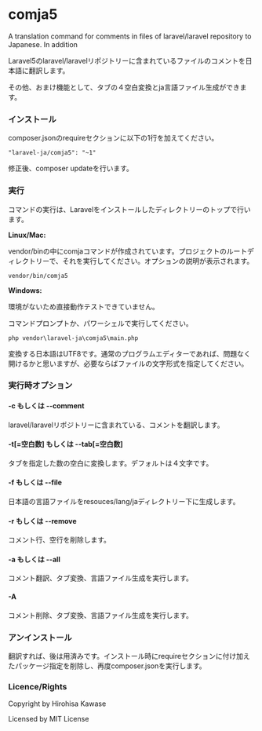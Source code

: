 # comja5

A translation command for comments in files of laravel/laravel repository to Japanese. In addition

Laravel5のlaravel/laravelリポジトリーに含まれているファイルのコメントを日本語に翻訳します。

その他、おまけ機能として、タブの４空白変換とja言語ファイル生成ができます。

### インストール

composer.jsonのrequireセクションに以下の1行を加えてください。

~~~
"laravel-ja/comja5": "~1"
~~~

修正後、composer updateを行います。

### 実行

コマンドの実行は、Laravelをインストールしたディレクトリーのトップで行います。

**Linux/Mac:**

vendor/binの中にcomjaコマンドが作成されています。プロジェクトのルートディレクトリーで、それを実行してください。オプションの説明が表示されます。

~~~
vendor/bin/comja5
~~~

**Windows:**

環境がないため直接動作テストできていません。

コマンドプロンプトか、パワーシェルで実行してください。

~~~
php vendor\laravel-ja\comja5\main.php
~~~

変換する日本語はUTF8です。通常のプログラムエディターであれば、問題なく開けるかと思いますが、必要ならばファイルの文字形式を指定してください。

### 実行時オプション

#### -c もしくは --comment

laravel/laravelリポジトリーに含まれている、コメントを翻訳します。

#### -t[=空白数] もしくは --tab[=空白数]

タブを指定した数の空白に変換します。デフォルトは４文字です。

#### -f もしくは --file

日本語の言語ファイルをresouces/lang/jaディレクトリー下に生成します。

#### -r もしくは --remove

コメント行、空行を削除します。

#### -a もしくは --all

コメント翻訳、タブ変換、言語ファイル生成を実行します。

#### -A

コメント削除、タブ変換、言語ファイル生成を実行します。

### アンインストール

翻訳すれば、後は用済みです。インストール時にrequireセクションに付け加えたパッケージ指定を削除し、再度composer.jsonを実行します。

### Licence/Rights

Copyright by Hirohisa Kawase

Licensed by MIT License
